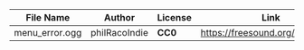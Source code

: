 | File Name        | Author   | License   | Link                            |
|------------------|----------|-----------|---------------------------------|
| menu_error.ogg | philRacoIndie | **CC0** | https://freesound.org/s/551543/ |

